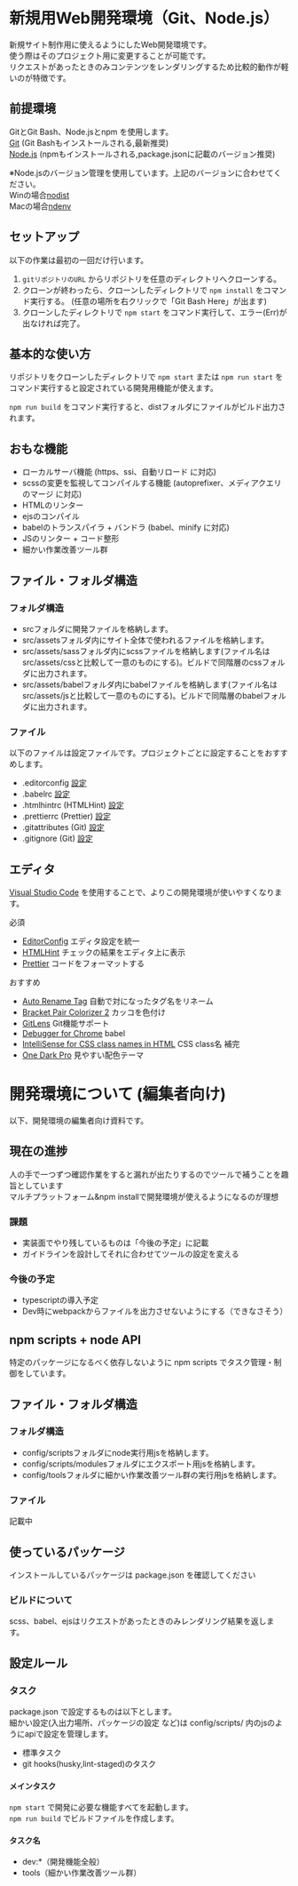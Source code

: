 # 新規用Web開発環境（Git、Node.js）

新規サイト制作用に使えるようにしたWeb開発環境です。  
使う際はそのプロジェクト用に変更することが可能です。  
リクエストがあったときのみコンテンツをレンダリングするため比較的動作が軽いのが特徴です。

## 前提環境

GitとGit Bash、Node.jsとnpm を使用します。  
[Git](https://git-scm.com/) (Git Bashもインストールされる,最新推奨)  
[Node.js](https://nodejs.org/ja/) (npmもインストールされる,package.jsonに記載のバージョン推奨)  

※Node.jsのバージョン管理を使用しています。上記のバージョンに合わせてください。  
Winの場合[nodist](https://github.com/marcelklehr/nodist/releases)  
Macの場合[ndenv](https://github.com/riywo/ndenv)  

## セットアップ

以下の作業は最初の一回だけ行います。

1. `gitリポジトリのURL` からリポジトリを任意のディレクトリへクローンする。
2. クローンが終わったら、クローンしたディレクトリで `npm install` をコマンド実行する。 (任意の場所を右クリックで「Git Bash Here」が出ます)
3. クローンしたディレクトリで `npm start` をコマンド実行して、エラー(Err)が出なければ完了。

## 基本的な使い方

リポジトリをクローンしたディレクトリで `npm start` または `npm run start` をコマンド実行すると設定されている開発用機能が使えます。

`npm run build` をコマンド実行すると、distフォルダにファイルがビルド出力されます。

## おもな機能

* ローカルサーバ機能 (https、ssi、自動リロード に対応)
* scssの変更を監視してコンパイルする機能 (autoprefixer、メディアクエリのマージ に対応)
* HTMLのリンター
* ejsのコンパイル
* babelのトランスパイラ + バンドラ (babel、minify に対応)
* JSのリンター + コード整形
* 細かい作業改善ツール群

## ファイル・フォルダ構造

### フォルダ構造

* srcフォルダに開発ファイルを格納します。  
* src/assetsフォルダ内にサイト全体で使われるファイルを格納します。  
* src/assets/sassフォルダ内にscssファイルを格納します(ファイル名はsrc/assets/cssと比較して一意のものにする)。ビルドで同階層のcssフォルダに出力されます。  
* src/assets/babelフォルダ内にbabelファイルを格納します(ファイル名はsrc/assets/jsと比較して一意のものにする)。ビルドで同階層のbabelフォルダに出力されます。  

### ファイル

以下のファイルは設定ファイルです。プロジェクトごとに設定することをおすすめします。

* .editorconfig [設定](https://editorconfig.org/)  
* .babelrc [設定](https://babeljs.io/docs/en/options)  
* .htmlhintrc (HTMLHint) [設定](https://github.com/yaniswang/HTMLHint/wiki/Rules)  
* .prettierrc (Prettier) [設定](https://prettier.io/docs/en/options.html)  
* .gitattributes (Git) [設定](https://git-scm.com/docs/gitattributes)  
* .gitignore (Git) [設定](https://git-scm.com/docs/gitignore)  

## エディタ

[Visual Studio Code](https://code.visualstudio.com/) を使用することで、よりこの開発環境が使いやすくなります。

必須

* [EditorConfig](https://marketplace.visualstudio.com/items?itemName=EditorConfig.EditorConfig) エディタ設定を統一
* [HTMLHint](https://marketplace.visualstudio.com/items?itemName=mkaufman.HTMLHint) チェックの結果をエディタ上に表示
* [Prettier](https://marketplace.visualstudio.com/items?itemName=esbenp.prettier-vscode) コードをフォーマットする

おすすめ

* [Auto Rename Tag](https://marketplace.visualstudio.com/items?itemName=formulahendry.auto-rename-tag) 自動で対になったタグ名をリネーム
* [Bracket Pair Colorizer 2](https://marketplace.visualstudio.com/items?itemName=CoenraadS.bracket-pair-colorizer-2) カッコを色付け
* [GitLens](https://marketplace.visualstudio.com/items?itemName=eamodio.gitlens) Git機能サポート
* [Debugger for Chrome](https://marketplace.visualstudio.com/items?itemName=msjsdiag.debugger-for-chrome) babel
* [IntelliSense for CSS class names in HTML](https://marketplace.visualstudio.com/items?itemName=Zignd.html-css-class-completion) CSS class名 補完
* [One Dark Pro](https://marketplace.visualstudio.com/items?itemName=zhuangtongfa.Material-theme) 見やすい配色テーマ

# 開発環境について (編集者向け)

以下、開発環境の編集者向け資料です。

## 現在の進捗

人の手で一つずつ確認作業をすると漏れが出たりするのでツールで補うことを趣旨としています  
マルチプラットフォーム&npm installで開発環境が使えるようになるのが理想

### 課題

* 実装面でやり残しているものは「今後の予定」に記載
* ガイドラインを設計してそれに合わせてツールの設定を変える

### 今後の予定

* typescriptの導入予定
* Dev時にwebpackからファイルを出力させないようにする（できなさそう）

## npm scripts + node API

特定のパッケージになるべく依存しないように npm scripts でタスク管理・制御をしています。  

## ファイル・フォルダ構造

### フォルダ構造

* config/scriptsフォルダにnode実行用jsを格納します。
* config/scripts/modulesフォルダにエクスポート用jsを格納します。
* config/toolsフォルダに細かい作業改善ツール群の実行用jsを格納します。

### ファイル

記載中

## 使っているパッケージ

インストールしているパッケージは package.json を確認してください

### ビルドについて

scss、babel、ejsはリクエストがあったときのみレンダリング結果を返します。

## 設定ルール

### タスク

package.json で設定するものは以下とします。  
細かい設定(入出力場所、パッケージの設定 など)は config/scripts/ 内のjsのようにapiで設定を管理します。

* 標準タスク
* git hooks(husky,lint-staged)のタスク

#### メインタスク

`npm start` で開発に必要な機能すべてを起動します。  
`npm run build` でビルドファイルを作成します。

#### タスク名

* dev:*（開発機能全般）
* tools（細かい作業改善ツール群）

